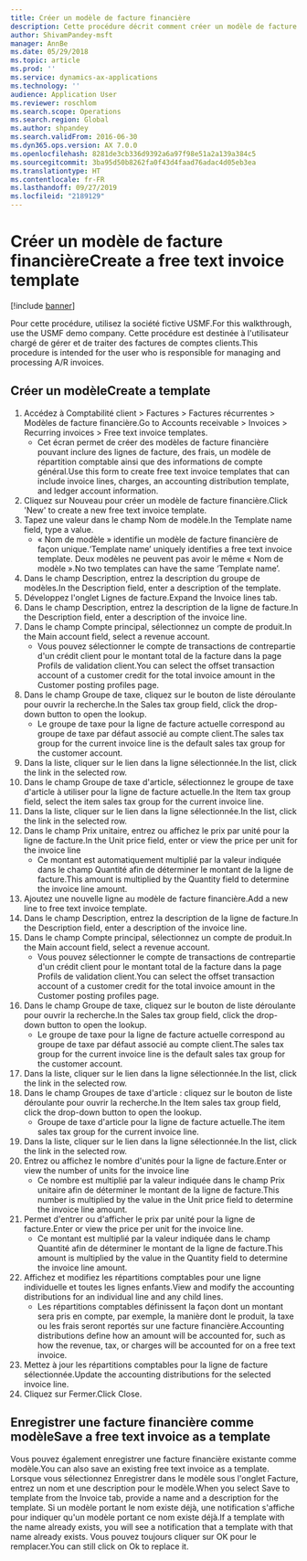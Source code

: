 ```yaml
---
title: Créer un modèle de facture financière
description: Cette procédure décrit comment créer un modèle de facture financière.
author: ShivamPandey-msft
manager: AnnBe
ms.date: 05/29/2018
ms.topic: article
ms.prod: ''
ms.service: dynamics-ax-applications
ms.technology: ''
audience: Application User
ms.reviewer: roschlom
ms.search.scope: Operations
ms.search.region: Global
ms.author: shpandey
ms.search.validFrom: 2016-06-30
ms.dyn365.ops.version: AX 7.0.0
ms.openlocfilehash: 8281de3cb336d9392a6a97f98e51a2a139a384c5
ms.sourcegitcommit: 3ba95d50b8262fa0f43d4faad76adac4d05eb3ea
ms.translationtype: HT
ms.contentlocale: fr-FR
ms.lasthandoff: 09/27/2019
ms.locfileid: "2189129"
---
```

# <a name="create-a-free-text-invoice-template"></a><span data-ttu-id="3c258-103">Créer un modèle de facture financière</span><span class="sxs-lookup"><span data-stu-id="3c258-103">Create a free text invoice template</span></span>

[!include [banner](../includes/banner.md)]

<span data-ttu-id="3c258-104">Pour cette procédure, utilisez la société fictive USMF.</span><span class="sxs-lookup"><span data-stu-id="3c258-104">For this walkthrough, use the USMF demo company.</span></span> <span data-ttu-id="3c258-105">Cette procédure est destinée à l'utilisateur chargé de gérer et de traiter des factures de comptes clients.</span><span class="sxs-lookup"><span data-stu-id="3c258-105">This procedure is intended for the user who is responsible for managing and processing A/R invoices.</span></span>

## <a name="create-a-template"></a><span data-ttu-id="3c258-106">Créer un modèle</span><span class="sxs-lookup"><span data-stu-id="3c258-106">Create a template</span></span>

1. <span data-ttu-id="3c258-107">Accédez à Comptabilité client > Factures > Factures récurrentes > Modèles de facture financière.</span><span class="sxs-lookup"><span data-stu-id="3c258-107">Go to Accounts receivable > Invoices > Recurring invoices > Free text invoice templates.</span></span>
    * <span data-ttu-id="3c258-108">Cet écran permet de créer des modèles de facture financière pouvant inclure des lignes de facture, des frais, un modèle de répartition comptable ainsi que des informations de compte général.</span><span class="sxs-lookup"><span data-stu-id="3c258-108">Use this form to create free text invoice templates that can include invoice lines, charges, an accounting distribution template, and ledger account information.</span></span>  
2. <span data-ttu-id="3c258-109">Cliquez sur Nouveau pour créer un modèle de facture financière.</span><span class="sxs-lookup"><span data-stu-id="3c258-109">Click 'New' to create a new free text invoice template.</span></span>
3. <span data-ttu-id="3c258-110">Tapez une valeur dans le champ Nom de modèle.</span><span class="sxs-lookup"><span data-stu-id="3c258-110">In the Template name field, type a value.</span></span>
    * <span data-ttu-id="3c258-111">« Nom de modèle » identifie un modèle de facture financière de façon unique.</span><span class="sxs-lookup"><span data-stu-id="3c258-111">‘Template name’ uniquely identifies a free text invoice template.</span></span> <span data-ttu-id="3c258-112">Deux modèles ne peuvent pas avoir le même « Nom de modèle ».</span><span class="sxs-lookup"><span data-stu-id="3c258-112">No two templates can have the same ‘Template name’.</span></span>  
4. <span data-ttu-id="3c258-113">Dans le champ Description, entrez la description du groupe de modèles.</span><span class="sxs-lookup"><span data-stu-id="3c258-113">In the Description field, enter a description of the template.</span></span>
5. <span data-ttu-id="3c258-114">Développez l'onglet Lignes de facture.</span><span class="sxs-lookup"><span data-stu-id="3c258-114">Expand the Invoice lines tab.</span></span>
6. <span data-ttu-id="3c258-115">Dans le champ Description, entrez la description de la ligne de facture.</span><span class="sxs-lookup"><span data-stu-id="3c258-115">In the Description field, enter a description of the invoice line.</span></span>
7. <span data-ttu-id="3c258-116">Dans le champ Compte principal, sélectionnez un compte de produit.</span><span class="sxs-lookup"><span data-stu-id="3c258-116">In the Main account field, select a revenue account.</span></span>
    * <span data-ttu-id="3c258-117">Vous pouvez sélectionner le compte de transactions de contrepartie d'un crédit client pour le montant total de la facture dans la page Profils de validation client.</span><span class="sxs-lookup"><span data-stu-id="3c258-117">You can select the offset transaction account of a customer credit for the total invoice amount in the Customer posting profiles page.</span></span>  
8. <span data-ttu-id="3c258-118">Dans le champ Groupe de taxe, cliquez sur le bouton de liste déroulante pour ouvrir la recherche.</span><span class="sxs-lookup"><span data-stu-id="3c258-118">In the Sales tax group field, click the drop-down button to open the lookup.</span></span>
    * <span data-ttu-id="3c258-119">Le groupe de taxe pour la ligne de facture actuelle correspond au groupe de taxe par défaut associé au compte client.</span><span class="sxs-lookup"><span data-stu-id="3c258-119">The sales tax group for the current invoice line is the default sales tax group for the customer account.</span></span>  
9. <span data-ttu-id="3c258-120">Dans la liste, cliquer sur le lien dans la ligne sélectionnée.</span><span class="sxs-lookup"><span data-stu-id="3c258-120">In the list, click the link in the selected row.</span></span>
10. <span data-ttu-id="3c258-121">Dans le champ Groupe de taxe d'article, sélectionnez le groupe de taxe d'article à utiliser pour la ligne de facture actuelle.</span><span class="sxs-lookup"><span data-stu-id="3c258-121">In the Item tax group field, select the item sales tax group for the current invoice line.</span></span>
11. <span data-ttu-id="3c258-122">Dans la liste, cliquer sur le lien dans la ligne sélectionnée.</span><span class="sxs-lookup"><span data-stu-id="3c258-122">In the list, click the link in the selected row.</span></span>
12. <span data-ttu-id="3c258-123">Dans le champ Prix unitaire, entrez ou affichez le prix par unité pour la ligne de facture.</span><span class="sxs-lookup"><span data-stu-id="3c258-123">In the Unit price field, enter or view the price per unit for the invoice line</span></span>
    * <span data-ttu-id="3c258-124">Ce montant est automatiquement multiplié par la valeur indiquée dans le champ Quantité afin de déterminer le montant de la ligne de facture.</span><span class="sxs-lookup"><span data-stu-id="3c258-124">This amount is multiplied by the Quantity field to determine the invoice line amount.</span></span>  
13. <span data-ttu-id="3c258-125">Ajoutez une nouvelle ligne au modèle de facture financière.</span><span class="sxs-lookup"><span data-stu-id="3c258-125">Add a new line to free text invoice template.</span></span>
14. <span data-ttu-id="3c258-126">Dans le champ Description, entrez la description de la ligne de facture.</span><span class="sxs-lookup"><span data-stu-id="3c258-126">In the Description field, enter a description of the invoice line.</span></span>
15. <span data-ttu-id="3c258-127">Dans le champ Compte principal, sélectionnez un compte de produit.</span><span class="sxs-lookup"><span data-stu-id="3c258-127">In the Main account field, select a revenue account.</span></span>
    * <span data-ttu-id="3c258-128">Vous pouvez sélectionner le compte de transactions de contrepartie d'un crédit client pour le montant total de la facture dans la page Profils de validation client.</span><span class="sxs-lookup"><span data-stu-id="3c258-128">You can select the offset transaction account of a customer credit for the total invoice amount in the Customer posting profiles page.</span></span>  
16. <span data-ttu-id="3c258-129">Dans le champ Groupe de taxe, cliquez sur le bouton de liste déroulante pour ouvrir la recherche.</span><span class="sxs-lookup"><span data-stu-id="3c258-129">In the Sales tax group field, click the drop-down button to open the lookup.</span></span>
    * <span data-ttu-id="3c258-130">Le groupe de taxe pour la ligne de facture actuelle correspond au groupe de taxe par défaut associé au compte client.</span><span class="sxs-lookup"><span data-stu-id="3c258-130">The sales tax group for the current invoice line is the default sales tax group for the customer account.</span></span>  
17. <span data-ttu-id="3c258-131">Dans la liste, cliquer sur le lien dans la ligne sélectionnée.</span><span class="sxs-lookup"><span data-stu-id="3c258-131">In the list, click the link in the selected row.</span></span>
18. <span data-ttu-id="3c258-132">Dans le champ Groupes de taxe d'article : cliquez sur le bouton de liste déroulante pour ouvrir la recherche.</span><span class="sxs-lookup"><span data-stu-id="3c258-132">In the Item sales tax group field, click the drop-down button to open the lookup.</span></span>
    * <span data-ttu-id="3c258-133">Groupe de taxe d'article pour la ligne de facture actuelle.</span><span class="sxs-lookup"><span data-stu-id="3c258-133">The item sales tax group for the current invoice line.</span></span>  
19. <span data-ttu-id="3c258-134">Dans la liste, cliquer sur le lien dans la ligne sélectionnée.</span><span class="sxs-lookup"><span data-stu-id="3c258-134">In the list, click the link in the selected row.</span></span>
20. <span data-ttu-id="3c258-135">Entrez ou affichez le nombre d'unités pour la ligne de facture.</span><span class="sxs-lookup"><span data-stu-id="3c258-135">Enter or view the number of units for the invoice line</span></span>
    * <span data-ttu-id="3c258-136">Ce nombre est multiplié par la valeur indiquée dans le champ Prix unitaire afin de déterminer le montant de la ligne de facture.</span><span class="sxs-lookup"><span data-stu-id="3c258-136">This number is multiplied by the value in the Unit price field to determine the invoice line amount.</span></span>  
21. <span data-ttu-id="3c258-137">Permet d'entrer ou d'afficher le prix par unité pour la ligne de facture.</span><span class="sxs-lookup"><span data-stu-id="3c258-137">Enter or view the price per unit for the invoice line.</span></span> 
    * <span data-ttu-id="3c258-138">Ce montant est multiplié par la valeur indiquée dans le champ Quantité afin de déterminer le montant de la ligne de facture.</span><span class="sxs-lookup"><span data-stu-id="3c258-138">This amount is multiplied by the value in the Quantity field to determine the invoice line amount.</span></span>  
22. <span data-ttu-id="3c258-139">Affichez et modifiez les répartitions comptables pour une ligne individuelle et toutes les lignes enfants.</span><span class="sxs-lookup"><span data-stu-id="3c258-139">View and modify the accounting distributions for an individual line and any child lines.</span></span>
    * <span data-ttu-id="3c258-140">Les répartitions comptables définissent la façon dont un montant sera pris en compte, par exemple, la manière dont le produit, la taxe ou les frais seront reportés sur une facture financière.</span><span class="sxs-lookup"><span data-stu-id="3c258-140">Accounting distributions define how an amount will be accounted for, such as how the revenue, tax, or charges will be accounted for on a free text invoice.</span></span>  
23. <span data-ttu-id="3c258-141">Mettez à jour les répartitions comptables pour la ligne de facture sélectionnée.</span><span class="sxs-lookup"><span data-stu-id="3c258-141">Update the accounting distributions for the selected invoice line.</span></span>
24. <span data-ttu-id="3c258-142">Cliquez sur Fermer.</span><span class="sxs-lookup"><span data-stu-id="3c258-142">Click Close.</span></span>

## <a name="save-a-free-text-invoice-as-a-template"></a><span data-ttu-id="3c258-143">Enregistrer une facture financière comme modèle</span><span class="sxs-lookup"><span data-stu-id="3c258-143">Save a free text invoice as a template</span></span>
<span data-ttu-id="3c258-144">Vous pouvez également enregistrer une facture financière existante comme modèle.</span><span class="sxs-lookup"><span data-stu-id="3c258-144">You can also save an existing free text invoice as a template.</span></span> <span data-ttu-id="3c258-145">Lorsque vous sélectionnez Enregistrer dans le modèle sous l'onglet Facture, entrez un nom et une description pour le modèle.</span><span class="sxs-lookup"><span data-stu-id="3c258-145">When you select Save to template from the Invoice tab, provide a name and a description for the template.</span></span> <span data-ttu-id="3c258-146">Si un modèle portant le nom existe déjà, une notification s'affiche pour indiquer qu'un modèle portant ce nom existe déjà.</span><span class="sxs-lookup"><span data-stu-id="3c258-146">If a template with the name already exists, you will see a notification that a template with that name already exists.</span></span> <span data-ttu-id="3c258-147">Vous pouvez toujours cliquer sur OK pour le remplacer.</span><span class="sxs-lookup"><span data-stu-id="3c258-147">You can still click on Ok to replace it.</span></span> 

